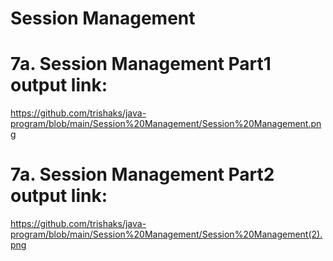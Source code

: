 # Session Management
# 7a. Session Management Part1 output link: 
https://github.com/trishaks/java-program/blob/main/Session%20Management/Session%20Management.png

# 7a. Session Management Part2 output link:
https://github.com/trishaks/java-program/blob/main/Session%20Management/Session%20Management(2).png
